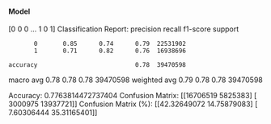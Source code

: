 #### Model
[0 0 0 ... 1 0 1]
Classification Report:
              precision    recall  f1-score   support

           0       0.85      0.74      0.79  22531902
           1       0.71      0.82      0.76  16938696

    accuracy                           0.78  39470598
   macro avg       0.78      0.78      0.78  39470598
weighted avg       0.79      0.78      0.78  39470598

Accuracy: 0.7763814472737404
Confusion Matrix:
[[16706519  5825383]
 [ 3000975 13937721]]
Confusion Matrix (%):
[[42.32649072 14.75879083]
 [ 7.60306444 35.31165401]]
